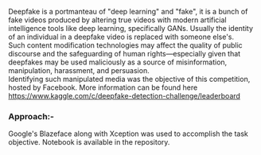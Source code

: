 Deepfake is a portmanteau of "deep learning" and "fake", it is a bunch of fake videos produced by altering true videos with modern artificial intelligence tools like deep learning, specifically GANs.  Usually the identity of an individual in a deepfake video is replaced with someone else's.  
Such content modification technologies may affect the quality of public discourse and the safeguarding of human rights—especially given that deepfakes may be used maliciously as a source of misinformation, manipulation, harassment, and persuasion.  
Identifying such manipulated media was the objective of this competition, hosted by Facebook.
More information can be found here https://www.kaggle.com/c/deepfake-detection-challenge/leaderboard  

### Approach:-
Google's Blazeface along with Xception was used to accomplish the task objective. Notebook is available in the repository.
